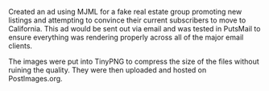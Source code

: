 Created an ad using MJML for a fake real estate group promoting new listings and attempting to convince their current subscribers to move to California. This ad would be sent out via email and was tested in PutsMail to ensure everything was rendering properly across all of the major email clients.

The images were put into TinyPNG to compress the size of the files without ruining the quality. They were then uploaded and hosted on PostImages.org.
